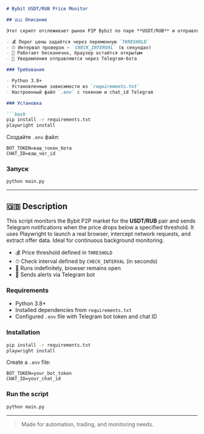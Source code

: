 ````markdown
# Bybit USDT/RUB Price Monitor

## 🇷🇺 Описание

Этот скрипт отслеживает рынок P2P Bybit по паре **USDT/RUB** и отправляет уведомления в Telegram, когда цена падает ниже заданного порога. Используется Playwright для запуска реального браузера, перехвата сетевых запросов и извлечения нужных данных. Подходит для непрерывного фонового мониторинга.

- 💰 Порог цены задаётся через переменную `THRESHOLD`
- ⏱ Интервал проверок — `CHECK_INTERVAL` (в секундах)
- 🔁 Работает бесконечно, браузер остаётся открытым
- 📨 Уведомления отправляются через Telegram-бота

### Требования

- Python 3.8+
- Установленные зависимости из `requirements.txt`
- Настроенный файл `.env` с токеном и chat_id Telegram

### Установка

```bash
pip install -r requirements.txt
playwright install
````

Создайте `.env` файл:

```
BOT_TOKEN=ваш_токен_бота
CHAT_ID=ваш_чат_id
```

### Запуск

```bash
python main.py
```

---

## 🇬🇧 Description

This script monitors the Bybit P2P market for the **USDT/RUB** pair and sends Telegram notifications when the price drops below a specified threshold. It uses Playwright to launch a real browser, intercept network requests, and extract offer data. Ideal for continuous background monitoring.

* 💰 Price threshold defined in `THRESHOLD`
* ⏱ Check interval defined by `CHECK_INTERVAL` (in seconds)
* 🔁 Runs indefinitely, browser remains open
* 📨 Sends alerts via Telegram bot

### Requirements

* Python 3.8+
* Installed dependencies from `requirements.txt`
* Configured `.env` file with Telegram bot token and chat ID

### Installation

```bash
pip install -r requirements.txt
playwright install
```

Create a `.env` file:

```
BOT_TOKEN=your_bot_token
CHAT_ID=your_chat_id
```

### Run the script

```bash
python main.py
```

---

> Made for automation, trading, and monitoring needs.

```

